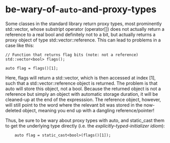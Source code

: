 # be-wary-of-`auto`-and-proxy-types

Some classes in the standard library return proxy types, most
prominently std::vector<bool>, whose substript operator (operator[])
does not actually return a reference to a real bool and definitely not
to a bit, but actually returns a proxy object of type
std::vector<bool>::reference. This can lead to problems in a case like
this:

    // Function that returns flag bits (note: not a reference)
    std::vector<bool> flags();

    auto flag = flags()[1];

Here, flags will return a std::vector<bool>, which is then accessed at
index [1], such that a std::vector<bool>::reference object is returned.
The problem is that auto will store this object, not a bool. Because the
returned object is not a reference but simply an object with automatic
storage duration, it will be cleaned-up at the end of the expresssion.
The reference object, however, will still point to the word where the
relevant bit was stored in the now-deleted object, meaning you end up
with a dangling reference/pointer!

Thus, be sure to be wary about proxy types with auto, and static_cast
them to get the underlying type directly (i.e. the
_explicitly-typed-initializer idiom_):

```
    auto flag = static_cast<bool>(flags()[1]);
```